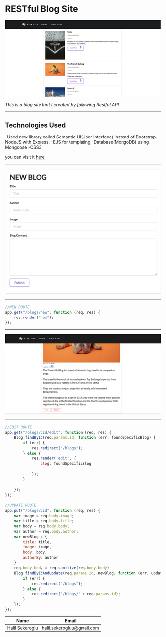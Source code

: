 # RESTful Blog Site
![BLOG](public/image/logo.png)

*This is a blog site that I created by following Restful API*  

---
## Technologies Used
-Used new library called Semantic UI(User Interface) instead of Bootstrap.
-NodeJS with Express.
-EJS for templating
-Database(MongoDB) using Mongoose
-CSS3


you can visit it [here]("https://enigmatic-castle-49553.herokuapp.com/blogs") 

- - -
![New Blog Post](public/image/new.png)

---
```javascript 
//NEW ROUTE
app.get("/blogs/new", function (req, res) {
    res.render("new");
});
```
---
![Edit](public/image/edit.png)

---
```javascript
//EDIT ROUTE
app.get("/blogs/:id/edit", function (req, res) {
    Blog.findById(req.params.id, function (err, foundSpecificBlog) {
        if (err) {
            res.redirect("/blogs");
        } else {
            res.render('edit', {
                blog: foundSpecificBlog

            });
        }

    });
});

//UPDATE ROUTE
app.put("/blogs/:id", function (req, res) {
    var image = req.body.image;
    var title = req.body.title;
    var body = req.body.body;
    var author = req.body.author;
    var newBlog = {
        title: title,
        image: image,
        body: body,
        authorBy: author
    }
    req.body.body = req.sanitize(req.body.body)
    Blog.findByIdAndUpdate(req.params.id, newBlog, function (err, updatedSpecificBlog) {
        if (err) {
            res.redirect("/blogs");
        } else {
            res.redirect("/blogs/" + req.params.id);
        }
    });
});
```

| Name| Email |
|---------|-------|
|Halil Sekeroglu |  halil.sekerogluu@gmail.com |




